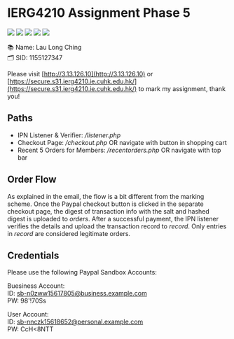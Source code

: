 # IERG4210 Assignment Phase 5

<img src="https://img.shields.io/badge/Bootstrap-563D7C?style=for-the-badge&logo=bootstrap&logoColor=white" /> <img src="https://img.shields.io/badge/jQuery-0769AD?style=for-the-badge&logo=jquery&logoColor=white" /> <img src="https://img.shields.io/badge/JavaScript-323330?style=for-the-badge&logo=javascript&logoColor=F7DF1E" /> <img src="https://img.shields.io/badge/CSS3-1572B6?style=for-the-badge&logo=css3&logoColor=white" /> <img src="https://img.shields.io/badge/PHP-777BB4?style=for-the-badge&logo=php&logoColor=white" />

📚 Name: Lau Long Ching </br>
🗂️ SID: 1155127347

Please visit [http://3.13.126.10](http://3.13.126.10) or [https://secure.s31.ierg4210.ie.cuhk.edu.hk/](https://secure.s31.ierg4210.ie.cuhk.edu.hk/) to mark my assignment, thank you!

## Paths

- IPN Listener & Verifier: _/listener.php_
- Checkout Page: _/checkout.php_ OR navigate with button in shopping cart
- Recent 5 Orders for Members: _/recentorders.php_ OR navigate with top bar


## Order Flow

As explained in the email, the flow is a bit different from the marking scheme. Once the Paypal checkout button is clicked in the separate checkout page, the digest of transaction info with the salt and hashed digest is uploaded to _orders_. After a successful payment, the IPN listener verifies the details and upload the transaction record to _record_. Only entries in _record_ are considered legitimate orders.


## Credentials

Please use the following Paypal Sandbox Accounts:

Buesiness Account:<br/>
ID: sb-n0zww15617805@business.example.com<br/>
PW: 98'!70Ss

User Account:<br/>
ID: sb-nnczk15618652@personal.example.com<br/>
PW: CcH<8NTT
